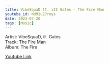 ```yaml
---
title: VibeSquaD ft. iII Gates - The Fire Man
youtube_id: NdM2uE7rmys
date: 2023-07-20
tags: [Music]
---
```

Artist: VibeSquaD, ill. Gates  
Track: The Fire Man  
Album: The Fire  

[Youtube Link](https://www.youtube.com/watch?v=NdM2uE7rmys)  
